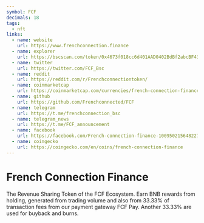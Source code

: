 ```yaml
---
symbol: FCF
decimals: 18
tags:
  - nft
links:
  - name: website
    url: https://www.frenchconnection.finance
  - name: explorer
    url: https://bscscan.com/token/0x4673f018cc6d401AAD0402BdBf2abcBF43dd69F3
  - name: twitter
    url: https://twitter.com/FCF_Bsc
  - name: reddit
    url: https://reddit.com/r/Frenchconnectiontoken/
  - name: coinmarketcap
    url: https://coinmarketcap.com/currencies/french-connection-finance/
  - name: github
    url: https://github.com/Frenchconnected/FCF
  - name: telegram
    url: https://t.me/frenchconnection_bsc
  - name: telegram_news
    url: https://t.me/FCF_announcement
  - name: facebook
    url: https://facebook.com/French-connection-finance-100950215648227/
  - name: coingecko
    url: https://coingecko.com/en/coins/french-connection-finance
---
```


# French Connection Finance

The Revenue Sharing Token of the FCF Ecosystem. Earn BNB rewards from holding, generated from trading volume and also from 33.33% of transaction fees from our payment gateway FCF Pay. Another 33.33% are used for buyback and burns.
